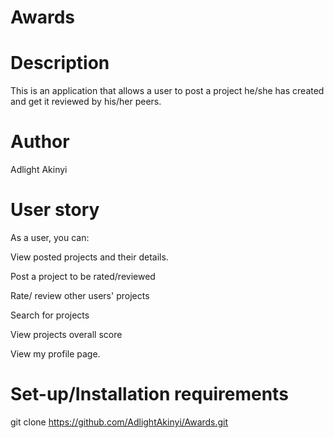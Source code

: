 # Awards

# Description
This is an application that allows a user to post a project he/she has created and get it reviewed by his/her peers.

# Author
Adlight Akinyi

# User story
As a user, you can:

View posted projects and their details.

Post a project to be rated/reviewed

Rate/ review other users' projects

Search for projects 

View projects overall score

View my profile page.

# Set-up/Installation requirements
git clone https://github.com/AdlightAkinyi/Awards.git